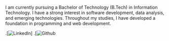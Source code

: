 I am currently pursuing a Bachelor of Technology (B.Tech) in Information Technology. I have a strong interest in software development, data analysis, and emerging technologies. Throughout my studies, I have developed a foundation in programming and web development.

.[![Linkedln](https://www.linkedin.com/in/shambhavi-bisen-594782262/)]
.[![Github](https://github.com/Shambhavi-12132/)

<!---
Shambhavi-12132/Shambhavi-12132 is a ✨ special ✨ repository because its `README.md` (this file) appears on your GitHub profile.
You can click the Preview link to take a look at your changes.
--->
